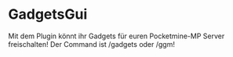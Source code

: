 # GadgetsGui
Mit dem Plugin könnt ihr Gadgets für euren Pocketmine-MP Server freischalten! Der Command ist /gadgets oder /ggm!
